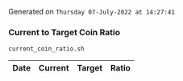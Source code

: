 Generated on `Thursday 07-July-2022 at 14:27:41`

### Current to Target Coin Ratio
`current_coin_ratio.sh`

Date|Current|Target|Ratio
---|---|---|---

